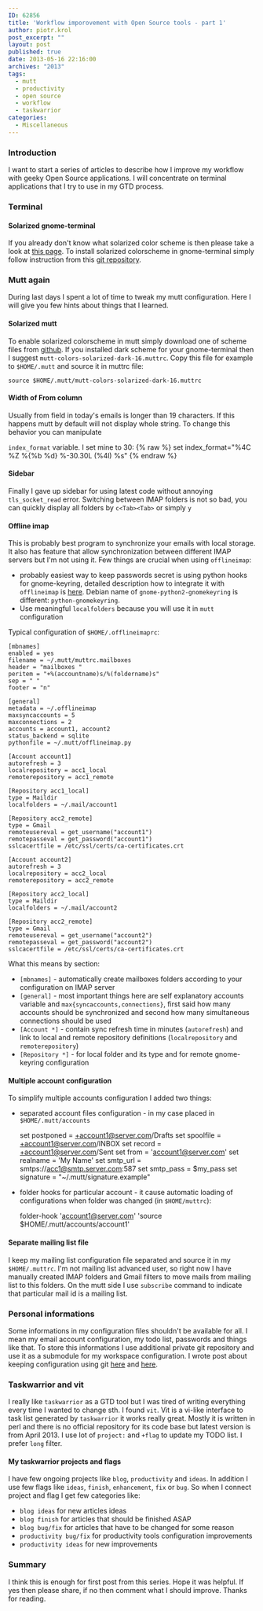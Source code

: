 ```yaml
---
ID: 62856
title: 'Workflow imporovement with Open Source tools - part 1'
author: piotr.krol
post_excerpt: ""
layout: post
published: true
date: 2013-05-16 22:16:00
archives: "2013"
tags:
  - mutt
  - productivity
  - open source
  - workflow
  - taskwarrior
categories:
  - Miscellaneous
---
```

### Introduction

I want to start a series of articles to describe how I improve my workflow with
geeky Open Source applications. I will concentrate on terminal applications that
I try to use in my GTD process.

### Terminal

#### Solarized gnome-terminal

If you already don't know what solarized color scheme is then please take a look
at [this page][1]. To install solarized colorscheme in gnome-terminal simply
follow instruction from this [git repository][2].

### Mutt again

During last days I spent a lot of time to tweak my mutt configuration. Here I
will give you few hints about things that I learned.

#### Solarized mutt

To enable solarized colorscheme in mutt simply download one of scheme files from
[github][3]. If you installed dark scheme for your gnome-terminal then I suggest
`mutt-colors-solarized-dark-16.muttrc`. Copy this file for example to
`$HOME/.mutt` and source it in muttrc file:

    source $HOME/.mutt/mutt-colors-solarized-dark-16.muttrc


#### Width of From column

Usually from field in today's emails is longer than 19 characters. If this
happens mutt by default will not display whole string. To change this behavior
you can manipulate

`index_format` variable. I set mine to 30: {% raw %}
    set index_format="%4C %Z %{%b %d} %-30.30L (%4l) %s"
     {% endraw %}

#### Sidebar

Finally I gave up sidebar for using latest code without annoying
`tls_socket_read` error. Switching between IMAP folders is not so bad, you can
quickly display all folders by `c<Tab><Tab>` or simply `y`

#### Offline imap

This is probably best program to synchronize your emails with local storage. It
also has feature that allow synchronization between different IMAP servers but
I'm not using it. Few things are crucial when using `offlineimap`:

*   probably easiest way to keep passwords secret is using python hooks for
gnome-keyring, detailed description how to integrate it with `offlineimap` is
[here][4]. Debian name of `gnome-python2-gnomekeyring` is different: `python-gnomekeyring`.
*   Use meaningful `localfolders` because you will use it in `mutt` configuration

Typical configuration of `$HOME/.offlineimaprc`:

    [mbnames]
    enabled = yes
    filename = ~/.mutt/muttrc.mailboxes
    header = "mailboxes "
    peritem = "+%(accountname)s/%(foldername)s"
    sep = " "
    footer = "n"

    [general]
    metadata = ~/.offlineimap
    maxsyncaccounts = 5
    maxconnections = 2
    accounts = account1, account2
    status_backend = sqlite
    pythonfile = ~/.mutt/offlineimap.py

    [Account account1]
    autorefresh = 3
    localrepository = acc1_local
    remoterepository = acc1_remote

    [Repository acc1_local]
    type = Maildir
    localfolders = ~/.mail/account1

    [Repository acc2_remote]
    type = Gmail
    remoteusereval = get_username("account1")
    remotepasseval = get_password("account1")
    sslcacertfile = /etc/ssl/certs/ca-certificates.crt

    [Account account2]
    autorefresh = 3
    localrepository = acc2_local
    remoterepository = acc2_remote

    [Repository acc2_local]
    type = Maildir
    localfolders = ~/.mail/account2

    [Repository acc2_remote]
    type = Gmail
    remoteusereval = get_username("account2")
    remotepasseval = get_password("account2")
    sslcacertfile = /etc/ssl/certs/ca-certificates.crt

What this means by section:

*   `[mbnames]` - automatically create mailboxes folders according to your configuration on IMAP server
*   `[general]` - most important things here are self explanatory accounts variable and `max{syncaccounts,connections}`, first said how many accounts should be synchronized and second how many simultaneous connections should be used
*   `[Account *]` - contain sync refresh time in minutes (`autorefresh`) and link to local and remote repository definitions (`localrepository` and `remoterepository`)
*   `[Repository *]` - for local folder and its type and for remote gnome-keyring configuration

#### Multiple account configuration

To simplify multiple accounts configuration I added two things:

*   separated account files configuration - in my case placed in `$HOME/.mutt/accounts`

    set postponed   = +account1@server.com/Drafts
    set spoolfile   = +account1@server.com/INBOX
    set record      = +account1@server.com/Sent
    set from        = 'account1@server.com'
    set realname    = 'My Name'
    set smtp_url    = smtps://acc1@smtp.server.com:587
    set smtp_pass   = $my_pass
    set signature   = "~/.mutt/signature.example"


*   folder hooks for particular account - it cause automatic loading of configurations when folder was changed (in `$HOME/muttrc`):

    folder-hook 'account1@server.com' 'source $HOME/.mutt/accounts/account1'

#### Separate mailing list file

I keep my mailing list configuration file separated and source it in my
`$HOME/.muttrc`. I'm not mailing list advanced user, so right now I have
manually created IMAP folders and Gmail filters to move mails from mailing list
to this folders. On the mutt side I use `subscribe` command to indicate that
particular mail id is a mailing list.

### Personal informations

Some informations in my configuration files shouldn't be available for all. I
mean my email account configuration, my todo list, passwords and things like
that. To store this informations I use additional private git repository and use
it as a submodule for my workspace configuration. I wrote post about keeping
configuration using git [here][5] and [here][6].

### Taskwarrior and vit

I really like `taskwarrior` as a GTD tool but I was tired of writing everything
every time I wanted to change sth. I found `vit`. Vit is a vi-like interface to
task list generated by `taskwarrior` it works really great. Mostly it is written
in perl and there is no official repository for its code base but latest version
is from April 2013. I use lot of `project:` and `+flag` to update my TODO list.
I prefer `long` filter.

#### My taskwarrior projects and flags

I have few ongoing projects like `blog`, `productivity` and `ideas`. In addition
I use few flags like `ideas`, `finish`, `enhancement`, `fix` or `bug`. So when I
connect project and flag I get few categories like:

*   `blog ideas` for new articles ideas
*   `blog finish` for articles that should be finished ASAP
*   `blog bug/fix` for articles that have to be changed for some reason
*   `productivity bug/fix` for productivity tools configuration improvements
*   `productivity ideas` for new improvements

### Summary

I think this is enough for first post from this series. Hope it was helpful. If
yes then please share, if no then comment what I should improve. Thanks for
reading.

 [1]: http://ethanschoonover.com/solarized
 [2]: https://github.com/sigurdga/gnome-terminal-colors-solarized
 [3]: https://github.com/altercation/mutt-colors-solarized
 [4]: http://www.clasohm.com/blog/one-entry?entry_id=90957
 [5]: /2012/02/19/improve-productivity-by-tracking-work
 [6]: /2012/02/20/improve-productivity-by-tracking-work_20
